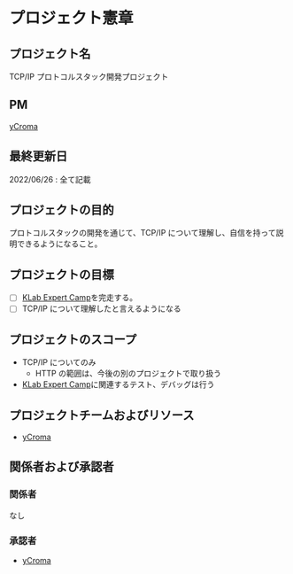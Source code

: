 # プロジェクト憲章

## プロジェクト名

TCP/IP プロトコルスタック開発プロジェクト

## PM

[yCroma](https://github.com/yCroma)

## 最終更新日

2022/06/26 : 全て記載

## プロジェクトの目的

プロトコルスタックの開発を通じて、TCP/IP について理解し、自信を持って説明できるようになること。

## プロジェクトの目標

- [ ] [KLab Expert Camp](https://drive.google.com/drive/folders/1k2vymbC3vUk5CTJbay4LLEdZ9HemIpZe)を完走する。
- [ ] TCP/IP について理解したと言えるようになる

## プロジェクトのスコープ

- TCP/IP についてのみ
  - HTTP の範囲は、今後の別のプロジェクトで取り扱う
- [KLab Expert Camp](https://drive.google.com/drive/folders/1k2vymbC3vUk5CTJbay4LLEdZ9HemIpZe)に関連するテスト、デバッグは行う

## プロジェクトチームおよびリソース

- [yCroma](https://github.com/yCroma)

## 関係者および承認者

### 関係者

なし

### 承認者

- [yCroma](https://github.com/yCroma)
